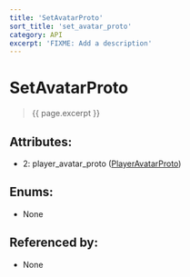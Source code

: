 ```yaml
---
title: 'SetAvatarProto'
sort_title: 'set_avatar_proto'
category: API
excerpt: 'FIXME: Add a description'
---
```


[comment]: <> (THIS PART IS GENERATED - AKA DON'T EDIT THIS PART MANUALLY)

# SetAvatarProto

> {{ page.excerpt }}

## Attributes:

- 2: player_avatar_proto ([PlayerAvatarProto](../PlayerAvatarProto/))

## Enums:

- None

## Referenced by:

- None

[comment]: <> (YOU CAN EDIT AFTER THIS)
